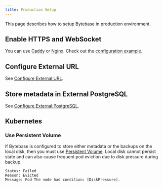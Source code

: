```yaml
---
title: Production Setup
---
```


This page describes how to setup Bytebase in production environment.

## Enable HTTPS and WebSocket

You can use [Caddy](https://caddyserver.com/docs/quick-starts/reverse-proxy) or [Nginx](https://www.nginx.com/). Check out the [configuration example](/docs/get-started/self-host/#configuration).

## Configure External URL

See [Configure External URL](/docs/get-started/install/external-url).

## Store metadata in External PostgreSQL

See [Configure External PostgreSQL](/docs/get-started/install/external-postgres).

## Kubernetes

### Use Persistent Volume

If Bytebase is configured to store either metadata or the backups on the local disk, then you must use [Persistent Volume](https://kubernetes.io/docs/concepts/storage/persistent-volumes/#types-of-persistent-volumes). Local disk cannot persist state and can also cause frequent pod eviction due to disk pressure during backup.

```plain
Status: Failed
Reason: Evicted
Message: Pod The node had condition: [DiskPressure].
```
